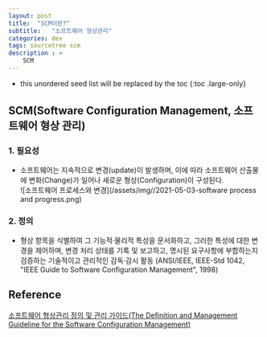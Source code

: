 ```yaml
---
layout: post
title:  "SCM이란?"
subtitle:   "소프트웨어 형상관리"
categories: dev
tags: sourcetree scm
description : >
    SCM
---
```


<!--more-->

* this unordered seed list will be replaced by the toc
{:toc .large-only}

## SCM(Software Configuration Management, 소프트웨어 형상 관리)
### 1. 필요성
- 소프트웨어는 지속적으로 변경(update)이 발생하며, 이에 따라 소프트웨어 산출물에 변화(Change)가 일어나 새로운 형상(Configuration)이 구성된다.   
![소프트웨어 프로세스와 변경](/assets/img//2021-05-03-software process and progress.png)

### 2. 정의
- 형상 항목을 식별하여 그 기능적·물리적 특성을 문서화하고, 그러한 특성에 대한 변경을 제어하며, 변경 처리 상태를 기록 및 보고하고, 명시된 요구사항에 부합하는지 검증하는 기술적이고 관리적인 감독·감시 활동 (ANSI/IEEE, IEEE-Std 1042, "IEEE Guide to Software Configuration Management", 1998)


## Reference
[소프트웨어 형상관리 정의 및 관리 가이드(The Definition and Management Guideline for the Software Configuration Management)](http://www.i3.or.kr/html/paper/2015-1/(1)2015-1.pdf)

